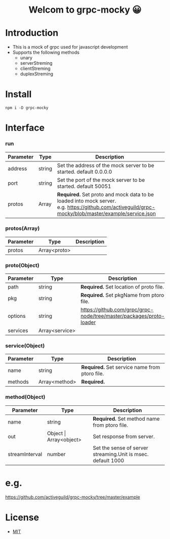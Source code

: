 <h1 align="center">Welcom to grpc-mocky 😀</h1>

# Introduction

- This is a mock of grpc used for javascript development
- Supports the following methods
  - unary
  - serverStreming
  - clientStreming
  - duplexStreming

# Install

```shell
npm i -D grpc-mocky
```

# Interface

### run

| Parameter | Type   | Description                                                                                                                                                  |
| --------- | ------ | ------------------------------------------------------------------------------------------------------------------------------------------------------------ |
| address   | string | Set the address of the mock server to be started. default 0.0.0.0                                                                                            |
| port      | string | Set the port of the mock server to be started. default 50051                                                                                                 |
| protos    | Array  | <b>Required.</b> Set proto and mock data to be loaded into mock server. <br> e.g. https://github.com/activeguild/grpc-mocky/blob/master/example/service.json |

### protos(Array)

| Parameter | Type           | Description |
| --------- | -------------- | ----------- |
| protos    | Array\<proto\> |             |

### proto(Object)

| Parameter | Type             | Description                                                         |
| --------- | ---------------- | ------------------------------------------------------------------- |
| path      | string           | <b>Required.</b> Set location of proto file.                        |
| pkg       | string           | <b>Required.</b> Set pkgName from ptoro file.                       |
| options   | string           | https://github.com/grpc/grpc-node/tree/master/packages/proto-loader |
| services  | Array\<service\> |                                                                     |

### service(Object)

| Parameter | Type            | Description                                        |
| --------- | --------------- | -------------------------------------------------- |
| name      | string          | <b>Required.</b> Set service name from ptoro file. |
| methods   | Array\<method\> | <b>Required.</b>                                   |

### method(Object)

| Parameter      | Type                      | Description                                                  |
| -------------- | ------------------------- | ------------------------------------------------------------ |
| name           | string                    | <b>Required.</b> Set method name from ptoro file.            |
| out            | Object \| Array\<object\> | Set response from server.                                    |
| streamInterval | number                    | Set the sense of server streaming.Unit is msec. default 1000 |

# e.g.

https://github.com/activeguild/grpc-mocky/tree/master/example

# License

- [MIT](https://github.com/activeguild/grpc-mocky/blob/master/LICENSE)
